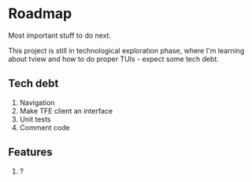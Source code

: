 
# Roadmap

Most important stuff to do next.

This project is still in technological exploration phase, where I'm learning
about tview and how to do proper TUIs - expect some tech debt.

## Tech debt

1. Navigation
1. Make TFE client an interface
1. Unit tests
1. Comment code

## Features

1. ?